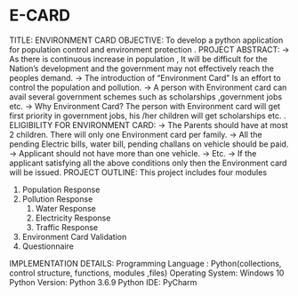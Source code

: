 # E-CARD
TITLE:  ENVIRONMENT CARD
OBJECTIVE: To develop a python application for population control and environment protection .
 PROJECT ABSTRACT: 
->	As there is continuous increase in population , It will be difficult for the Nation’s development 
and the government may not  effectively  reach the peoples demand.
->	The introduction of  “Environment Card” Is an effort to control the population and pollution.
->	 A person with Environment card can avail several government schemes such as scholarships ,government jobs etc.
->	Why Environment Card?
      The person with Environment card will get first priority in government jobs, his /her children will get scholarships etc.
. 
ELIGIBILITY  FOR  ENVIRONMENT CARD:
->	The Parents should have at most 2 children. There will only one Environment card per family.
->	All the pending Electric bills, water bill, pending challans on vehicle should be paid.   
->	Applicant should not have more than one vehicle.
->	 Etc.
->	If the applicant satisfying all the above conditions only then the Environment card will be issued.
PROJECT OUTLINE:
 This project includes four modules
 1. Population Response
 2. Pollution Response
	1. Water Response
	2. Electricity Response
	3. Traffic Response 
 3. Environment Card Validation
 4. Questionnaire


IMPLEMENTATION DETAILS:
Programming Language : Python(collections, control structure, functions, modules ,files)
Operating System: Windows 10
Python Version: Python 3.6.9
Python IDE: PyCharm
